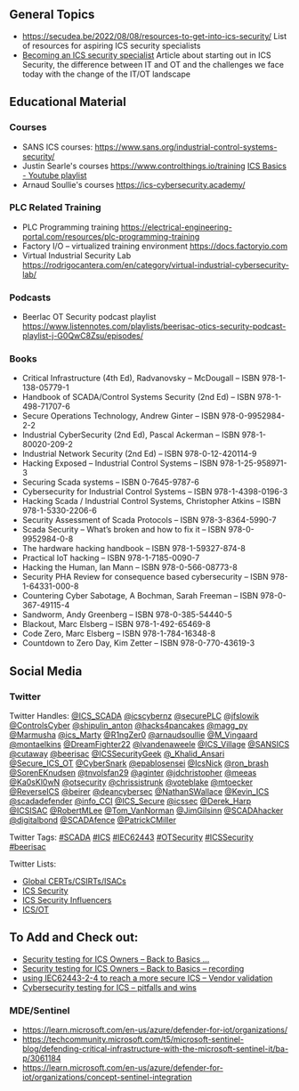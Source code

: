 ## General Topics
- https://secudea.be/2022/08/08/resources-to-get-into-ics-security/
	List of resources for aspiring ICS security specialists 
- [Becoming an ICS security specialist](https://secudea.be/2017/08/14/becoming-an-ics-security-specialist/)
	Article about starting out in ICS Security, the difference between IT and OT and the challenges we face today with the change of the IT/OT landscape
  

## Educational Material
### Courses
- SANS ICS courses:
	https://www.sans.org/industrial-control-systems-security/
- Justin Searle's courses
	https://www.controlthings.io/training
	[ICS Basics - Youtube playlist](https://www.youtube.com/playlist?list=PLuLtwO_YhHvmVFtdbXSPnS2HkaXb-Q7j2)
- Arnaud Soullie's courses
	https://ics-cybersecurity.academy/

### PLC Related Training
-   PLC Programming training 
	 https://electrical-engineering-portal.com/resources/plc-programming-training
-   Factory I/O – virtualized training environment 
	https://docs.factoryio.com
-   Virtual Industrial Security Lab 
	https://rodrigocantera.com/en/category/virtual-industrial-cybersecurity-lab/

### Podcasts
- Beerlac OT Security podcast playlist
	https://www.listennotes.com/playlists/beerisac-otics-security-podcast-playlist-j-G0QwC8Zsu/episodes/

### Books
-   Critical Infrastructure (4th Ed), Radvanovsky – McDougall – ISBN 978-1-138-05779-1
-   Handbook of SCADA/Control Systems Security (2nd Ed) – ISBN 978-1-498-71707-6
-   Secure Operations Technology, Andrew Ginter – ISBN 978-0-9952984-2-2
-   Industrial CyberSecurity (2nd Ed), Pascal Ackerman – ISBN 978-1-80020-209-2
-   Industrial Network Security (2nd Ed) – ISBN 978-0-12-420114-9
-   Hacking Exposed – Industrial Control Systems – ISBN 978-1-25-958971-3
-   Securing Scada systems – ISBN 0-7645-9787-6
-   Cybersecurity for Industrial Control Systems – ISBN 978-1-4398-0196-3
-   Hacking Scada / Industrial Control Systems, Christopher Atkins – ISBN 978-1-5330-2206-6
-   Security Assessment of Scada Protocols – ISBN 978-3-8364-5990-7
-   Scada Security – What’s broken and how to fix it – ISBN 978-0-9952984-0-8
-   The hardware hacking handbook – ISBN 978-1-59327-874-8
-   Practical IoT hacking – ISBN 978-1-7185-0090-7
-   Hacking the Human, Ian Mann – ISBN 978-0-566-08773-8
-   Security PHA Review for consequence based cybersecurity – ISBN 978-1-64331-000-8
-   Countering Cyber Sabotage, A Bochman, Sarah Freeman – ISBN 978-0-367-49115-4
-   Sandworm, Andy Greenberg – ISBN 978-0-385-54440-5
-   Blackout, Marc Elsberg – ISBN 978-1-492-65469-8
-   Code Zero, Marc Elsberg – ISBN 978-1-784-16348-8
-   Countdown to Zero Day, Kim Zetter – ISBN 978-0-770-43619-3

## Social Media
### Twitter
Twitter Handles:
[@ICS_SCADA](https://twitter.com/ics_scada) [@icscybernz](https://twitter.com/icscybernz) [@securePLC](https://twitter.com/securePLC) [@jfslowik](https://twitter.com/jfslowik) [@ControlsCyber](https://twitter.com/ControlsCyber) [@shipulin_anton](https://twitter.com/shipulin_anton) [@hacks4pancakes](https://twitter.com/hacks4pancakes) [@magg_py](https://twitter.com/magg_py) [@Marmusha](https://twitter.com/Marmusha) [@ics_Marty](https://twitter.com/ics_Marty) [@R1ngZer0](https://twitter.com/R1ngZer0) [@arnaudsoullie](https://twitter.com/arnaudsoullie) [@M_Vingaard](https://twitter.com/M_Vingaard) [@montaelkins](https://twitter.com/montaelkins) [@DreamFighter22](https://twitter.com/DreamFighter22) [@lvandenaweele](https://twitter.com/lvandenaweele) [@ICS_Village](https://twitter.com/ICS_Village) [@SANSICS](https://twitter.com/SANSICS) [@cutaway](https://twitter.com/cutaway) [@beerisac](https://twitter.com/BEERISAC) [@ICSSecurityGeek](https://twitter.com/ICSSecurityGeek) [@_Khalid_Ansari](https://twitter.com/_khalid_ansari) [@Secure_ICS_OT](https://twitter.com/Secure_ICS_OT) [@CyberSnark](https://twitter.com/CyberSnark) [@epablosensei](https://twitter.com/epablosensei) [@IcsNick](https://twitter.com/IcsNick) [@ron_brash](https://twitter.com/ron_brash) [@SorenEKnudsen](https://twitter.com/SorenEKnudsen) [@tnvolsfan29](https://twitter.com/tnvolsfan29) [@aginter](https://twitter.com/aginter) [@jdchristopher](https://twitter.com/jdchristopher) [@meeas](https://twitter.com/meeas) [@Ka0sKl0wN](https://twitter.com/Ka0sKl0wN) [@otsecurity](https://twitter.com/otsecurity) [@chrissistrunk](https://twitter.com/chrissistrunk) [@voteblake](https://twitter.com/voteblake) [@mtoecker](https://twitter.com/mtoecker) [@ReverseICS](https://twitter.com/ReverseICS) [@beirer](https://twitter.com/beirer) [@deancybersec](https://twitter.com/deancybersec) [@NathanSWallace](https://twitter.com/NathanSWallace) [@Kevin_ICS](https://twitter.com/Kevin_ICS) [@scadadefender](https://twitter.com/scadaDefender) [@info_CCI](https://twitter.com/info_CCI) [@ICS_Secure](https://twitter.com/ICS_Secure) [@icssec](https://twitter.com/icssec) [@Derek_Harp](https://twitter.com/Derek_Harp) [@ICSISAC](https://twitter.com/ICSISAC) [@RobertMLee](https://twitter.com/RobertMLee) [@Tom_VanNorman](https://twitter.com/Tom_VanNorman) [@JimGilsinn](https://twitter.com/JimGilsinn) [@SCADAhacker](https://twitter.com/SCADAhacker) [@digitalbond](https://twitter.com/digitalbond) [@SCADAfence](https://twitter.com/SCADAfence) [@PatrickCMiller](https://twitter.com/PatrickCMiller)

Twitter Tags: [#SCADA](https://twitter.com/search?q=%23SCADA&src=typeahead_click) [#ICS](https://twitter.com/search?q=%23ICS&src=typed_query&f=top) [#IEC62443](https://twitter.com/search?q=%23IEC62443&src=typed_query&f=top) [#OTSecurity](https://twitter.com/search?q=%23OTSecurity&src=typed_query&f=top) [#ICSSecurity](https://twitter.com/search?q=%23ICSSecurity&src=typed_query&f=top) [#beerisac](https://twitter.com/search?q=%23beerisac&src=typed_query&f=top)

Twitter Lists: 
-   [Global CERTs/CSIRTs/ISACs](https://twitter.com/i/lists/1497307827471224832)
-   [ICS Security](https://twitter.com/i/lists/1549766676392165377)
-   [ICS Security Influencers](https://twitter.com/i/lists/790611924207607808)
-   [ICS/OT](https://twitter.com/i/lists/1260702619766489098)

## To Add and Check out: 
-   [Security testing for ICS Owners – Back to Basics …](https://secudea.be/2019/10/28/security-testing-for-ics-owners-back-to-basics/)
-   [Security testing for ICS Owners – Back to Basics – recording](https://secudea.be/2020/02/10/security-testing-for-ics-owners-back-to-basics-recording/)
-   [using IEC62443-2-4 to reach a more secure ICS – Vendor validation](https://secudea.be/2021/01/05/using-iec62443-2-4-to-reach-a-more-secure-ics-vendor-validation/)
-   [Cybersecurity testing for ICS – pitfalls and wins](https://secudea.be/2022/08/09/cybersecurity-testing-for-ics-pitfalls-and-wins/)

### MDE/Sentinel
- https://learn.microsoft.com/en-us/azure/defender-for-iot/organizations/
- https://techcommunity.microsoft.com/t5/microsoft-sentinel-blog/defending-critical-infrastructure-with-the-microsoft-sentinel-it/ba-p/3061184
- https://learn.microsoft.com/en-us/azure/defender-for-iot/organizations/concept-sentinel-integration
